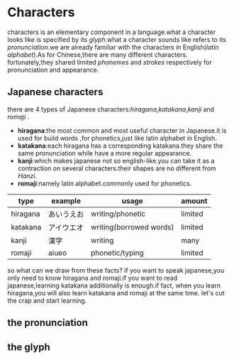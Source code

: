 # Characters
characters is an elementary component in a language.what a character looks like is specified by its *glyph*.what a character sounds like refers to its *pronunciation*.we are already familiar with the characters in English(*latin alphabet*).As for Chinese,there are many different characters. fortunately,they shared limited *phonemes* and *strokes* respectively for pronunciation and appearance.
## Japanese characters
there are 4 types of Japanese characters:*hiragana*,*katakana*,*kanji* and *romaji* .
- **hiragana**:the most common and most useful character in Japanese.it is used for build words ,for phonetics,just like latin alphabet in English.
- **katakana**:each hiragana has a corresponding katakana.they share the same pronunciation while have a more regular appearance.
- **kanji**:which makes japanese not so english-like.you can take it as a contraction on several characters.their shapes are no different from *Hanzi*.
- **romaji**:namely latin alphabet.commonly used for phonetics.

| type | example |usage |amount |
| --- | --- | --- |--- |
| hiragana | あいうえお | writing/phonetic |limited |
| katakana | アイウエオ | writing(borrowed words) |limited |
| kanji | 漢字 | writing |many |
| romaji | aiueo | phonetic/typing |limited |

so what can we draw from these facts? if you want to speak japanese,you only need to know hiragana and romaji.if you want to read japanese,learning katakana additionally is enough.if fact, when you learn hiragana,you will also learn katakana and romaji at the same time.
let's cut the crap and start learning.

## the pronunciation



## the glyph
